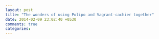 ```yaml
---
layout: post
title: "The wonders of using Polipo and Vagrant-cachier together"
date: 2014-02-09 23:02:40 +0530
comments: true
categories: 
---
```

